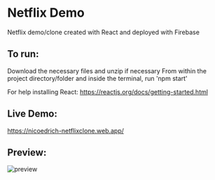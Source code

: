 # Netflix Demo

Netflix demo/clone created with React and deployed with Firebase

## To run:

Download the necessary files and unzip if necessary
From within the project directory/folder and inside the terminal, run 'npm start'

For help installing React: https://reactjs.org/docs/getting-started.html

## Live Demo: 
https://nicoedrich-netflixclone.web.app/

## Preview: 
![preview](https://user-images.githubusercontent.com/25241345/195862199-6825f1af-21fe-4e5f-a9b4-99e0bef4e9b4.JPG)



